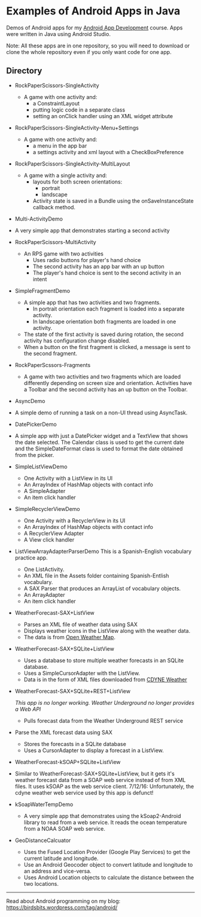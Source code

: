 # Examples of Android Apps in Java
Demos of Android apps for my [Android App Development](https://github.com/ProfBird/AndroidAppDev1-Java-CourseMaterials) course. Apps were written in Java using Android Studio.

Note: All these apps are in one repository, so you will
need to download or clone the whole repository even if you
only want code for one app.

## Directory

* RockPaperScissors-SingleActivity
  * A game with one activity and:
    * a ConstraintLayout
    * putting logic code in a separate class
    * setting an onClick handler using an XML widget attribute

* RockPaperScissors-SingleActivity-Menu+Settings
  * A game with one activity and:
    * a menu in the app bar
    * a settings activity and xml layout with a CheckBoxPreference

* RockPaperScissors-SingleActivity-MultiLayout
  * A game with a single activity and:
    * layouts for both screen orientations:
      * portrait
      * landscape
    * Activity state is saved in a Bundle using the onSaveInstanceState callback method.

* Multi-ActivityDemo
  
* A very simple app that demonstrates starting a second activity
  
* RockPaperScissors-MultiActivity
  * An RPS game with two activities
    * Uses radio buttons for player's hand choice
    * The second activity has an app bar with an up button
    * The player's hand choice is sent to the second activity in an intent

* SimpleFragmentDemo
  * A simple app that has two activities and two fragments.
    * In portrait orientation each fragment is loaded into a separate activity.
    * In landscape orientation both fragments are loaded in one activity.
  * The state of the first activity is saved during rotation, the second activity has configuration change disabled.
  * When a button on the first fragment is clicked, a message is sent to the second fragment.

* RockPaperScssors-Fragments
  * A game with two activities and two fragments which are loaded differently
    depending on screen size and orientation. Activities have a Toolbar and the
    second activity has an up button on the Toolbar.

* AsyncDemo
  
* A simple demo of running a task on a non-UI thread using AsyncTask.
  
* DatePickerDemo
  
* A simple app with just a DatePicker widget and a TextView that shows the date selected. The Calendar class is used to get the current date and the SimpleDateFormat class is used to format the date obtained from the picker.
  
* SimpleListViewDemo
  * One Activity with a ListView in its UI
  * An ArrayIndex of HashMap objects with contact info
  * A SimpleAdapter
  * An item click handler
  
* SimpleRecyclerViewDemo
  * One Activity with a RecyclerView in its UI
  * An ArrayIndex of HashMap objects with contact info
  * A RecyclerView Adapter
  * A View click handler
  
* ListViewArrayAdapterParserDemo 
  This is a Spanish-English vocabulary practice app.
  * One ListActivity.
  * An XML file in the Assets folder containing Spanish-Entlish vocabulary.
  * A SAX Parser that produces an ArrayList of vocabulary objects.
  * An ArrayAdapter
  * An item click handler

* WeatherForecast-SAX+ListView
  * Parses an XML file of weather data using SAX
  * Displays weather icons in the ListView along with the weather data. 
  * The data is from [Open Weather Map](https://openweathermap.org).

* WeatherForecast-SAX+SQLite+ListView
  * Uses a database to store multiple weather forecasts in an SQLite database. 
  * Uses a SimpleCursorAdapter with the ListView.
  * Data is in the form of XML files downloaded from [CDYNE Weather](http://wiki.cdyne.com/?title=CDYNE_Weather)

* WeatherForecast-SAX+SQLite+REST+ListView
  
  *This app is no longer working. Weather Underground no longer provides a Web API*
  
  * Pulls forecast data from the Weather Underground REST service
* Parse the XML forecast data using SAX
  * Stores the forecasts in a SQLite database 
  * Uses a CursorAdapter to display a forecast in a ListView.
  
* WeatherForecast-kSOAP+SQLite+ListView
  
* Similar to WeatherForecast-SAX+SQLite+ListView, but it gets it's weather forecast data from a SOAP web service instead of from XML files. It uses kSOAP as the web service client. 7/12/16: Unfortunately, the cdyne weather web service used by this app is defunct!
  
* kSoapWaterTempDemo
  
  * A very simple app that demonstrates using the kSoap2-Android library to read from a web service. It reads the ocean temperature from a NOAA SOAP web service.
* GeoDistanceCalcuator
  * Uses the Fused Location Provider (Google Play Services) to get the current latitude and longitude.
  * Use an Android Geocoder object to convert latitude and longitude to an address and vice-versa.
  * Uses Android Location objects to calculate the distance between the two locations.

---------------------------

Read about Android programming on my blog:
https://birdsbits.wordpress.com/tag/android/
